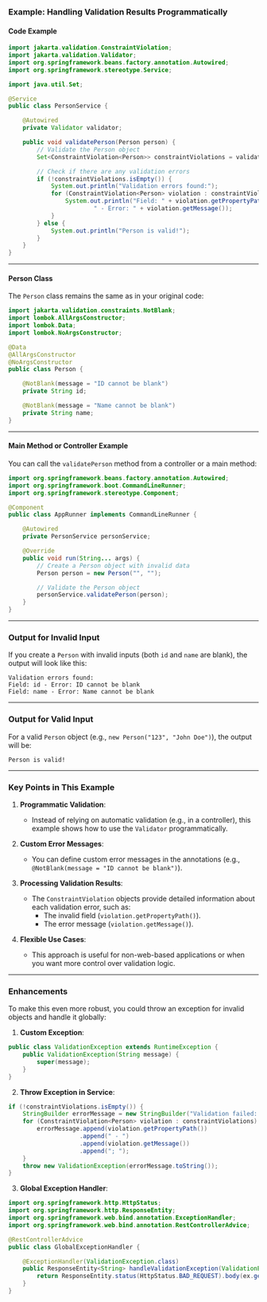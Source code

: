 

### **Example: Handling Validation Results Programmatically**

#### Code Example

```java
import jakarta.validation.ConstraintViolation;
import jakarta.validation.Validator;
import org.springframework.beans.factory.annotation.Autowired;
import org.springframework.stereotype.Service;

import java.util.Set;

@Service
public class PersonService {

    @Autowired
    private Validator validator;

    public void validatePerson(Person person) {
        // Validate the Person object
        Set<ConstraintViolation<Person>> constraintViolations = validator.validate(person);

        // Check if there are any validation errors
        if (!constraintViolations.isEmpty()) {
            System.out.println("Validation errors found:");
            for (ConstraintViolation<Person> violation : constraintViolations) {
                System.out.println("Field: " + violation.getPropertyPath() +
                        " - Error: " + violation.getMessage());
            }
        } else {
            System.out.println("Person is valid!");
        }
    }
}
```

---

#### **Person Class**

The `Person` class remains the same as in your original code:

```java
import jakarta.validation.constraints.NotBlank;
import lombok.AllArgsConstructor;
import lombok.Data;
import lombok.NoArgsConstructor;

@Data
@AllArgsConstructor
@NoArgsConstructor
public class Person {

    @NotBlank(message = "ID cannot be blank")
    private String id;

    @NotBlank(message = "Name cannot be blank")
    private String name;
}
```

---

#### **Main Method or Controller Example**

You can call the `validatePerson` method from a controller or a main method:

```java
import org.springframework.beans.factory.annotation.Autowired;
import org.springframework.boot.CommandLineRunner;
import org.springframework.stereotype.Component;

@Component
public class AppRunner implements CommandLineRunner {

    @Autowired
    private PersonService personService;

    @Override
    public void run(String... args) {
        // Create a Person object with invalid data
        Person person = new Person("", "");

        // Validate the Person object
        personService.validatePerson(person);
    }
}
```

---

### **Output for Invalid Input**

If you create a `Person` with invalid inputs (both `id` and `name` are blank), the output will look like this:

```
Validation errors found:
Field: id - Error: ID cannot be blank
Field: name - Error: Name cannot be blank
```

---

### **Output for Valid Input**

For a valid `Person` object (e.g., `new Person("123", "John Doe")`), the output will be:

```
Person is valid!
```

---

### **Key Points in This Example**

1. **Programmatic Validation**:
   - Instead of relying on automatic validation (e.g., in a controller), this example shows how to use the `Validator` programmatically.
   
2. **Custom Error Messages**:
   - You can define custom error messages in the annotations (e.g., `@NotBlank(message = "ID cannot be blank")`).

3. **Processing Validation Results**:
   - The `ConstraintViolation` objects provide detailed information about each validation error, such as:
     - The invalid field (`violation.getPropertyPath()`).
     - The error message (`violation.getMessage()`).

4. **Flexible Use Cases**:
   - This approach is useful for non-web-based applications or when you want more control over validation logic.

---

### **Enhancements**

To make this even more robust, you could throw an exception for invalid objects and handle it globally:

1. **Custom Exception**:

```java
public class ValidationException extends RuntimeException {
    public ValidationException(String message) {
        super(message);
    }
}
```

2. **Throw Exception in Service**:

```java
if (!constraintViolations.isEmpty()) {
    StringBuilder errorMessage = new StringBuilder("Validation failed: ");
    for (ConstraintViolation<Person> violation : constraintViolations) {
        errorMessage.append(violation.getPropertyPath())
                    .append(" - ")
                    .append(violation.getMessage())
                    .append("; ");
    }
    throw new ValidationException(errorMessage.toString());
}
```

3. **Global Exception Handler**:

```java
import org.springframework.http.HttpStatus;
import org.springframework.http.ResponseEntity;
import org.springframework.web.bind.annotation.ExceptionHandler;
import org.springframework.web.bind.annotation.RestControllerAdvice;

@RestControllerAdvice
public class GlobalExceptionHandler {

    @ExceptionHandler(ValidationException.class)
    public ResponseEntity<String> handleValidationException(ValidationException ex) {
        return ResponseEntity.status(HttpStatus.BAD_REQUEST).body(ex.getMessage());
    }
}
```
